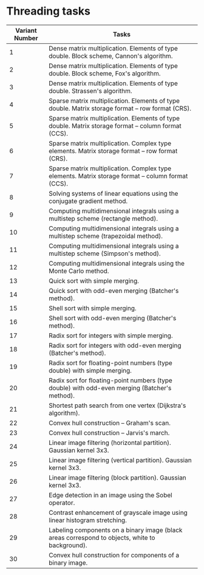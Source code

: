 # Threading tasks

| Variant Number | Tasks                                                                                               |
|----------------|-----------------------------------------------------------------------------------------------------|
| 1              | Dense matrix multiplication. Elements of type double. Block scheme, Cannon's algorithm.             |
| 2              | Dense matrix multiplication. Elements of type double. Block scheme, Fox's algorithm.                |
| 3              | Dense matrix multiplication. Elements of type double. Strassen's algorithm.                         |
| 4              | Sparse matrix multiplication. Elements of type double. Matrix storage format – row format (CRS).    |
| 5              | Sparse matrix multiplication. Elements of type double. Matrix storage format – column format (CCS). |
| 6              | Sparse matrix multiplication. Complex type elements. Matrix storage format – row format (CRS).      |
| 7              | Sparse matrix multiplication. Complex type elements. Matrix storage format – column format (CCS).   |
| 8              | Solving systems of linear equations using the conjugate gradient method.                            |
| 9              | Computing multidimensional integrals using a multistep scheme (rectangle method).                   |
| 10             | Computing multidimensional integrals using a multistep scheme (trapezoidal method).                 |
| 11             | Computing multidimensional integrals using a multistep scheme (Simpson's method).                   |
| 12             | Computing multidimensional integrals using the Monte Carlo method.                                  |
| 13             | Quick sort with simple merging.                                                                     |
| 14             | Quick sort with odd-even merging (Batcher's method).                                                |
| 15             | Shell sort with simple merging.                                                                     |
| 16             | Shell sort with odd-even merging (Batcher's method).                                                |
| 17             | Radix sort for integers with simple merging.                                                        |
| 18             | Radix sort for integers with odd-even merging (Batcher's method).                                   |
| 19             | Radix sort for floating-point numbers (type double) with simple merging.                            |
| 20             | Radix sort for floating-point numbers (type double) with odd-even merging (Batcher's method).       |
| 21             | Shortest path search from one vertex (Dijkstra's algorithm).                                        |
| 22             | Convex hull construction – Graham's scan.                                                           |
| 23             | Convex hull construction – Jarvis's march.                                                          |
| 24             | Linear image filtering (horizontal partition). Gaussian kernel 3x3.                                 |
| 25             | Linear image filtering (vertical partition). Gaussian kernel 3x3.                                   |
| 26             | Linear image filtering (block partition). Gaussian kernel 3x3.                                      |
| 27             | Edge detection in an image using the Sobel operator.                                                |
| 28             | Contrast enhancement of grayscale image using linear histogram stretching.                          |
| 29             | Labeling components on a binary image (black areas correspond to objects, white to background).     |
| 30             | Convex hull construction for components of a binary image.                                          |

